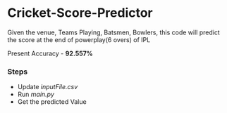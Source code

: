 # Cricket-Score-Predictor
Given the venue, Teams Playing, Batsmen, Bowlers, this code will predict the score at the end of powerplay(6 overs) of IPL

Present Accuracy - **92.557%**

### Steps
- Update _inputFile.csv_
- Run _main.py_
- Get the predicted Value
